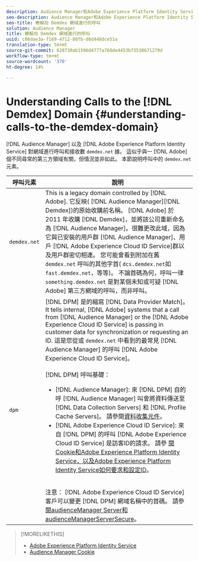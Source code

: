 ```yaml
---
description: Audience Manager和Adobe Experience Platform Identity Service會呼叫demdex.net網域並從中接收資料。 Adobe似乎正在與不同尋常的第三方網域合作，但事實並非如此。 本節說明demdex.net呼叫中的元素。
seo-description: Audience Manager和Adobe Experience Platform Identity Service會呼叫demdex.net網域並從中接收資料。 Adobe似乎正在與不同尋常的第三方網域合作，但事實並非如此。 本節說明demdex.net呼叫中的元素。
seo-title: 瞭解向 Demdex 網域進行的呼叫
solution: Audience Manager
title: 瞭解向 Demdex 網域進行的呼叫
uuid: c06dae3a-f169-4712-80fb-d6d448dce51a
translation-type: tm+mt
source-git-commit: 620730ab1596d4777a768de4453b73538671279d
workflow-type: tm+mt
source-wordcount: '370'
ht-degree: 14%

---
```



# Understanding Calls to the [!DNL Demdex] Domain {#understanding-calls-to-the-demdex-domain}

[!DNL Audience Manager] 以及 [!DNL Adobe Experience Platform Identity Service] 對網域進行呼叫和接收數 `demdex.net` 據。 這似乎與一 [!DNL Adobe] 個不同尋常的第三方領域有關，但情況並非如此。 本節說明呼叫中的 `demdex.net` 元素。

| 呼叫元素 | 說明 |
|---|---|
| `demdex.net` | This is a legacy domain controlled by [!DNL Adobe]. 它反映( [!DNL Audience Manager][!DNL Demdex])的原始收購前名稱。 [!DNL Adobe] 於 2011 年收購 [!DNL Demdex]，並將該公司重新命名為 [!DNL Audience Manager]。很難更改此域，因為它與已安裝的用戶群 [!DNL Audience Manager]、用戶 [!DNL Adobe Experience Cloud ID Service]群以及用戶群密切相連。 您可能會看到附加在舊 `demdex.net` 呼叫的其他字首( `dcs.demdex.net`如 `fast.demdex.net`，等等)。 不論首碼為何，呼叫一律 `something.demdex.net` 是對某個未知或可疑 [!DNL Adobe] 第三方網域的呼叫，而非呼叫。 |
| `dpm` | [!DNL DPM] 是的縮寫 [!DNL Data Provider Match]。 It tells internal, [!DNL Adobe] systems that a call from [!DNL Audience Manager] or the [!DNL Adobe Experience Cloud ID Service] is passing in customer data for synchronization or requesting an ID. 這是您從或 `demdex.net` 中看到的最常見 [!DNL Audience Manager] 的呼叫 [!DNL Adobe Experience Cloud ID Service]。 <br><br>[!DNL DPM] 呼叫基礎： <ul><li>[!DNL Audience Manager]: 來 [!DNL DPM] 自的呼 [!DNL Audience Manager] 叫會將資料傳送至 [!DNL Data Collection Servers] 和 [!DNL Profile Cache Servers]。 請參閱[資料收集元件](../reference/system-components/components-data-collection.md)。</li><li>[!DNL Adobe Experience Cloud ID Service]: 來自 [!DNL DPM] 的呼叫 [!DNL Adobe Experience Cloud ID Service] 是訪客ID的請求。 請參 [閱Cookie和Adobe Experience Platform Identity Service](https://docs.adobe.com/content/help/zh-Hant/id-service/using/intro/cookies.html)[，以及Adobe Experience Platform Identity Service如何要求和設定ID](https://docs.adobe.com/content/help/en/id-service/using/intro/id-request.html)。</li></ul><br>注意： [!DNL Adobe Experience Cloud ID Service] 客戶可以變更 [!DNL DPM] 網域名稱中的首碼。 請參 [閱audienceManager Server和audienceManagerServerSecure](https://docs.adobe.com/content/help/en/id-service/using/id-service-api/configurations/subdomain-config.html)。 |

>[!MORELIKETHIS]
>
>* [Adobe Experience Platform Identity Service](https://docs.adobe.com/content/help/zh-Hant/id-service/using/home.translate.html)
>* [Audience Manager Cookie](https://docs.adobe.com/content/help/zh-Hant/core-services/interface/ec-cookies/cookies-am.translate.html)

